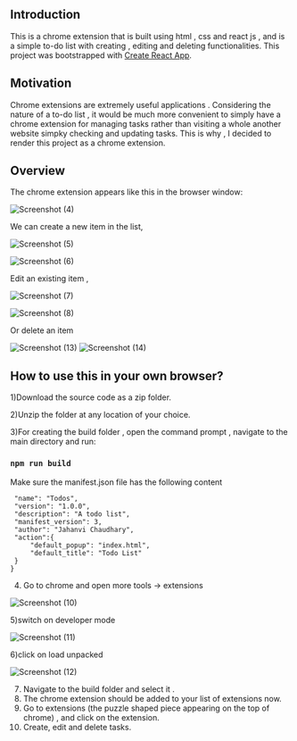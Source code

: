 ## Introduction
This is a chrome extension that is built using html , css and react js , and is a simple to-do list with creating , editing and deleting functionalities. This project was bootstrapped with [Create React App](https://github.com/facebook/create-react-app).

 ## Motivation
Chrome extensions are extremely useful applications . Considering the nature of a to-do list , it would be much more convenient to simply have a chrome extension for managing tasks rather than visiting a whole another website simpky checking and updating tasks. 
This is why , I decided to render this project as a chrome extension.

## Overview
The chrome extension appears like this in the browser window:

![Screenshot (4)](https://user-images.githubusercontent.com/91944643/183036583-c9e46128-faed-41f0-b70e-1ecb15301e83.png)




We can create a new item in the list,




![Screenshot (5)](https://user-images.githubusercontent.com/91944643/183036568-842ec435-b481-4cba-99bf-5838b207f18c.png)


![Screenshot (6)](https://user-images.githubusercontent.com/91944643/183036563-d085ef69-7f66-4ed7-bff9-5838e34f64eb.png)



Edit an existing item , 



![Screenshot (7)](https://user-images.githubusercontent.com/91944643/183036557-3c948e52-f325-4da8-bb6f-f2549203100d.png)


![Screenshot (8)](https://user-images.githubusercontent.com/91944643/183036551-e505fa41-556d-4ca9-a5fa-2bae44133ace.png)




Or delete an item




![Screenshot (13)](https://user-images.githubusercontent.com/91944643/183036579-5b6b9fcf-6c04-47b5-a166-b09f4ad6e1d1.png)
![Screenshot (14)](https://user-images.githubusercontent.com/91944643/183036575-1288946a-23db-40c1-90a6-3dba9f0f38eb.png)



## How to use this in your own browser?

1)Download the source code as a zip folder.

2)Unzip the folder at any location of your choice.

3)For creating the build folder , open the command prompt , navigate to the main directory and run:
### `npm run build`

Make sure the manifest.json file has the following content


 ```   {
  "name": "Todos",
  "version": "1.0.0",
  "description": "A todo list",
  "manifest_version": 3,
  "author": "Jahanvi Chaudhary",
  "action":{
      "default_popup": "index.html",
      "default_title": "Todo List"
  }
} 

```

4) Go to chrome and open more tools -> extensions

![Screenshot (10)](https://user-images.githubusercontent.com/91944643/183036543-50cbc388-d283-4de4-a0ef-98dadc6e5d32.png)

5)switch on developer mode




![Screenshot (11)](https://user-images.githubusercontent.com/91944643/183036530-85391679-1452-4bb2-ba55-2ef611636d93.png)



6)click on load unpacked 



![Screenshot (12)](https://user-images.githubusercontent.com/91944643/183036590-7fb97b45-ce74-47c1-a0c5-332216b48275.png)

7) Navigate to the build folder and select it . 
8) The chrome extension should be added to your list of extensions now.
9) Go to extensions (the puzzle shaped piece appearing on the top of chrome) , and click on the extension.
10) Create, edit and delete tasks.















